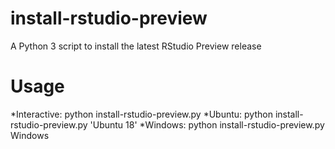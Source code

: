 # install-rstudio-preview
A Python 3 script to install the latest RStudio Preview release

# Usage

*Interactive: python install-rstudio-preview.py
*Ubuntu: python install-rstudio-preview.py 'Ubuntu 18'
*Windows: python install-rstudio-preview.py Windows
